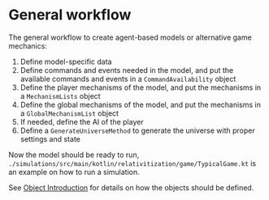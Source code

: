 # General workflow

The general workflow to create agent-based models or alternative game mechanics:

1. Define model-specific data
2. Define commands and events needed in the model, and put the available commands and events in a `CommandAvailability`
   object
3. Define the player mechanisms of the model, and put the mechanisms in a `MechanismLists` object
4. Define the global mechanisms of the model, and put the mechanisms in a `GlobalMechanismList` object
5. If needed, define the AI of the player
6. Define a `GenerateUniverseMethod` to generate the universe with proper settings and state

Now the model should be ready to run, `./simulations/src/main/kotlin/relativitization/game/TypicalGame.kt` is an example
on how to run a simulation.

See [Object Introduction](./object-introduction.md) for details on how the objects should be defined.